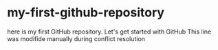 # my-first-github-repository
here is my first GitHub repository. Let's get started with GitHub
This line was modifide manually during conflict resolution
